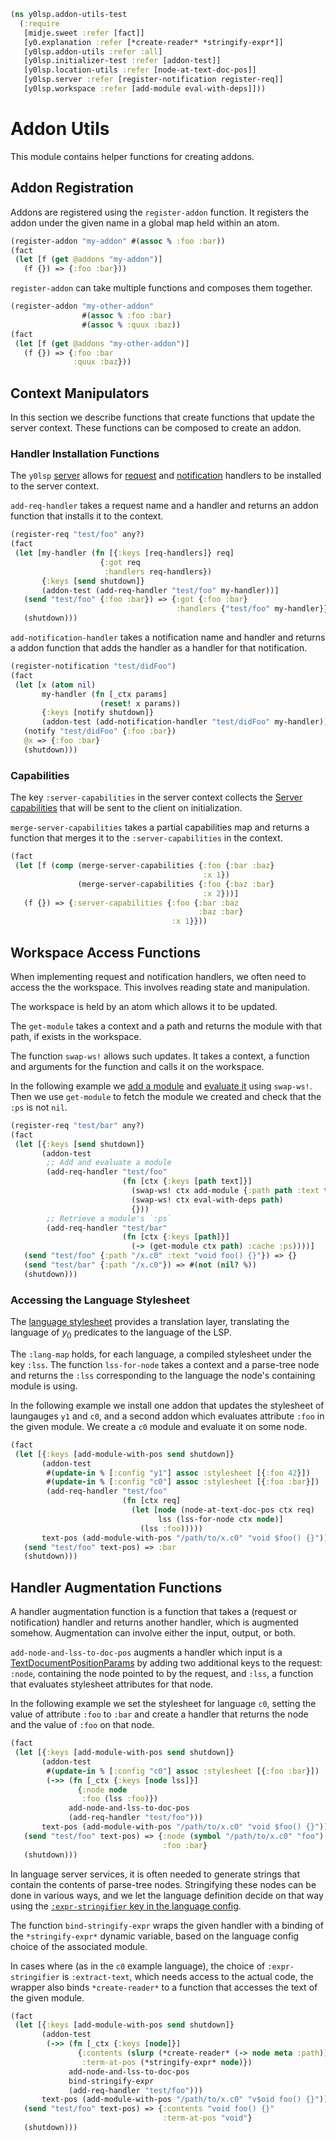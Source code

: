 ```clojure
(ns y0lsp.addon-utils-test
  (:require
   [midje.sweet :refer [fact]]
   [y0.explanation :refer [*create-reader* *stringify-expr*]]
   [y0lsp.addon-utils :refer :all]
   [y0lsp.initializer-test :refer [addon-test]]
   [y0lsp.location-utils :refer [node-at-text-doc-pos]]
   [y0lsp.server :refer [register-notification register-req]]
   [y0lsp.workspace :refer [add-module eval-with-deps]]))

```
# Addon Utils

This module contains helper functions for creating addons.

## Addon Registration

Addons are registered using the `register-addon` function. It registers the
addon under the given name in a global map held within an atom.
```clojure
(register-addon "my-addon" #(assoc % :foo :bar))
(fact
 (let [f (get @addons "my-addon")]
   (f {}) => {:foo :bar}))

```
`register-addon` can take multiple functions and composes them together.
```clojure
(register-addon "my-other-addon" 
                #(assoc % :foo :bar)
                #(assoc % :quux :baz))
(fact
 (let [f (get @addons "my-other-addon")]
   (f {}) => {:foo :bar
              :quux :baz}))

```
## Context Manipulators

In this section we describe functions that create functions that update the
server context. These functions can be composed to create an addon.

### Handler Installation Functions

The `y0lsp` [server](server.md) allows for
[request](server.md#handling-requests) and
[notification](server.md#handling-notifications) handlers to be installed to
the server context.

`add-req-handler` takes a request name and a handler and returns an addon
function that installs it to the context.
```clojure
(register-req "test/foo" any?)
(fact
 (let [my-handler (fn [{:keys [req-handlers]} req]
                    {:got req
                     :handlers req-handlers})
       {:keys [send shutdown]}
       (addon-test (add-req-handler "test/foo" my-handler))]
   (send "test/foo" {:foo :bar}) => {:got {:foo :bar}
                                     :handlers {"test/foo" my-handler}}
   (shutdown)))

```
`add-notification-handler` takes a notification name and handler and returns
a addon function that adds the handler as a handler for that notification.
```clojure
(register-notification "test/didFoo")
(fact
 (let [x (atom nil)
       my-handler (fn [_ctx params]
                    (reset! x params))
       {:keys [notify shutdown]}
       (addon-test (add-notification-handler "test/didFoo" my-handler))]
   (notify "test/didFoo" {:foo :bar})
   @x => {:foo :bar}
   (shutdown)))

```
### Capabilities

The key `:server-capabilities` in the server context collects the [Server
capabilities](https://microsoft.github.io/language-server-protocol/specifications/lsp/3.17/specification/#serverCapabilities)
that will be sent to the client on initialization.

`merge-server-capabilities` takes a partial capabilities map and returns a
function that merges it to the `:server-capabilities` in the context.
```clojure
(fact
 (let [f (comp (merge-server-capabilities {:foo {:bar :baz}
                                           :x 1})
               (merge-server-capabilities {:foo {:baz :bar}
                                           :x 2}))]
   (f {}) => {:server-capabilities {:foo {:bar :baz
                                          :baz :bar}
                                    :x 1}}))

```
## Workspace Access Functions

When implementing request and notification handlers, we often need to access
the the workspace. This involves reading state and manipulation.

The workspace is held by an atom which allows it to be updated.

The `get-module` takes a context and a path and returns the module with that
path, if exists in the workspace.

The function `swap-ws!` allows such updates. It takes a context, a function
and arguments for the function and calls it on the workspace.

In the following example we [add a module](workspace.md#adding-a-module) and
[evaluate it](workspace.md#evaluation-and-caching) using `swap-ws!`. Then we
use `get-module` to fetch the module we created and check that the `:ps` is
not `nil`.
```clojure
(register-req "test/bar" any?)
(fact
 (let [{:keys [send shutdown]}
       (addon-test
        ;; Add and evaluate a module
        (add-req-handler "test/foo"
                         (fn [ctx {:keys [path text]}]
                           (swap-ws! ctx add-module {:path path :text text})
                           (swap-ws! ctx eval-with-deps path)
                           {}))
        ;; Retrieve a module's `:ps`
        (add-req-handler "test/bar"
                         (fn [ctx {:keys [path]}]
                           (-> (get-module ctx path) :cache :ps))))]
   (send "test/foo" {:path "/x.c0" :text "void foo() {}"}) => {}
   (send "test/bar" {:path "/x.c0"}) => #(not (nil? %))
   (shutdown)))

```
### Accessing the Language Stylesheet

The [language stylesheet](language_stylesheet.md) provides a translation
layer, translating the language of $y_0$ predicates to the language of the
LSP.

The `:lang-map` holds, for each language, a compiled stylesheet under the key
`:lss`. The function `lss-for-node` takes a context and a parse-tree node and
returns the `:lss` corresponding to the language the node's containing module
is using.

In the following example we install one addon that updates the stylesheet of
laungauges `y1` and `c0`, and a second addon which evaluates attribute `:foo`
in the given module. We create a `c0` module and evaluate it on some node.
```clojure
(fact
 (let [{:keys [add-module-with-pos send shutdown]}
       (addon-test
        #(update-in % [:config "y1"] assoc :stylesheet [{:foo 42}])
        #(update-in % [:config "c0"] assoc :stylesheet [{:foo :bar}])
        (add-req-handler "test/foo"
                         (fn [ctx req]
                           (let [node (node-at-text-doc-pos ctx req)
                                 lss (lss-for-node ctx node)]
                             (lss :foo)))))
       text-pos (add-module-with-pos "/path/to/x.c0" "void $foo() {}")]
   (send "test/foo" text-pos) => :bar
   (shutdown)))

```
## Handler Augmentation Functions

A handler augmentation function is a function that takes a (request
or notification) handler and returns another handler, which is augmented
somehow. Augmentation can involve either the input, output, or both.

`add-node-and-lss-to-doc-pos` augments a handler which input is a
[TextDocumentPositionParams](https://microsoft.github.io/language-server-protocol/specifications/lsp/3.17/specification/#textDocumentPositionParams)
by adding two additional keys to the request: `:node`, containing the node
pointed to by the request, and `:lss`, a function that evaluates stylesheet
attributes for that node.

In the following example we set the stylesheet for language `c0`, setting the
value of attribute `:foo` to `:bar` and create a handler that returns the
node and the value of `:foo` on that node.
```clojure
(fact
 (let [{:keys [add-module-with-pos send shutdown]}
       (addon-test
        #(update-in % [:config "c0"] assoc :stylesheet [{:foo :bar}])
        (->> (fn [_ctx {:keys [node lss]}]
               {:node node
                :foo (lss :foo)})
             add-node-and-lss-to-doc-pos
             (add-req-handler "test/foo")))
       text-pos (add-module-with-pos "/path/to/x.c0" "void $foo() {}")]
   (send "test/foo" text-pos) => {:node (symbol "/path/to/x.c0" "foo")
                                  :foo :bar}
   (shutdown)))

```
In language server services, it is often needed to generate strings that
contain the contents of parse-tree nodes. Stringifying these nodes can be
done in various ways, and we let the language definition decide on that way
using the [`:expr-stringifier` key in the language
config](../../doc/config.md#controlling-explanation-output).

The function `bind-stringify-expr` wraps the given handler with a binding of
the `*stringify-expr*` dynamic variable, based on the language config choice
of the associated module.

In cases where (as in the `c0` example language), the choice of
`:expr-stringifier` is `:extract-text`, which needs access to the actual
code, the wrapper also binds `*create-reader*` to a function that accesses
the text of the given module.
```clojure
(fact
 (let [{:keys [add-module-with-pos send shutdown]}
       (addon-test
        (->> (fn [_ctx {:keys [node]}]
               {:contents (slurp (*create-reader* (-> node meta :path)))
                :term-at-pos (*stringify-expr* node)})
             add-node-and-lss-to-doc-pos
             bind-stringify-expr
             (add-req-handler "test/foo")))
       text-pos (add-module-with-pos "/path/to/x.c0" "v$oid foo() {}")]
   (send "test/foo" text-pos) => {:contents "void foo() {}"
                                  :term-at-pos "void"}
   (shutdown)))
```

